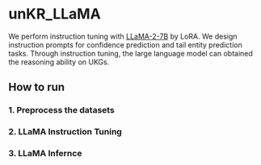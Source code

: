 # unKR_LLaMA
We perform instruction tuning with [LLaMA-2-7B](https://huggingface.co/meta-llama/Llama-2-7b) by LoRA. We design instruction prompts for confidence prediction and tail entity prediction tasks. Through instruction tuning, the large language model can obtained the reasoning ability on UKGs.


## How to run

### 1. Preprocess the datasets




### 2. LLaMA Instruction Tuning




### 3. LLaMA Infernce
